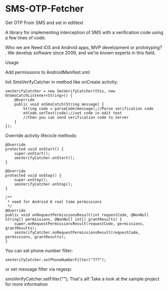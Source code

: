 # SMS-OTP-Fetcher
Get OTP From SMS and set in edittext

A library for implementing interception of SMS with a verification code using a few lines of code.

Who we are
Need iOS and Android apps, MVP development or prototyping? . We develop software since 2009, and we're known experts in this field.


Usage

Add permissions to AndroidManifest.xml:

  <uses-permission android:name="android.permission.RECEIVE_SMS" />
  <uses-permission android:name="android.permission.READ_SMS" />
Init SmsVerifyCatcher in method like onCreate activity:

    smsVerifyCatcher = new SmsVerifyCatcher(this, new OnSmsCatchListener<String>() {
        @Override
        public void onSmsCatch(String message) {
            String code = parseCode(message);//Parse verification code
            etCode.setText(code);//set code in edit text
            //then you can send verification code to server
        }
    });
Override activity lifecicle methods:

    @Override
    protected void onStart() {
        super.onStart();
        smsVerifyCatcher.onStart();
    }

    @Override
    protected void onStop() {
        super.onStop();
        smsVerifyCatcher.onStop();
    }

    /**
     * need for Android 6 real time permissions
     */
    @Override
    public void onRequestPermissionsResult(int requestCode, @NonNull String[] permissions, @NonNull int[] grantResults) {
        super.onRequestPermissionsResult(requestCode, permissions, grantResults);
        smsVerifyCatcher.onRequestPermissionsResult(requestCode, permissions, grantResults);
    }
You can set phone number filter:

    smsVerifyCatcher.setPhoneNumberFilter("777");
or set message filter via regexp:

   smsVerifyCatcher.setFilter("<regexp>");
That's all! Take a look at the sample project for more information





